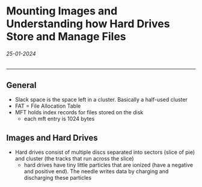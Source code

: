 # Mounting Images and Understanding how Hard Drives Store and Manage Files
###### 25-01-2024
---
## General
- Slack space is the space left in a cluster. Basically a half-used cluster
- FAT = File Allocation Table
- MFT holds index records for files stored on the disk
	- each mft entry is 1024 bytes
## Images and Hard Drives
- Hard drives consist of multiple discs separated into sectors (slice of pie) and cluster (the tracks that run across the slice)
	- hard drives have tiny little particles that are ionized (have a negative and positive end). The needle writes data by charging and discharging these particles
